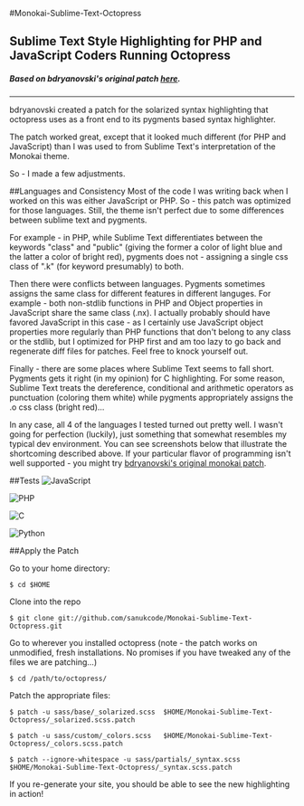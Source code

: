 #Monokai-Sublime-Text-Octopress

## Sublime Text Style Highlighting for PHP and JavaScript Coders Running Octopress
##### Based on bdryanovski's original patch [here](https://github.com/bdryanovski/Octopress---Monokai).

---------------

bdryanovski created a patch for the solarized syntax highlighting that octopress uses as a front end to its pygments based syntax highlighter. 

The patch worked great, except that it looked much different (for PHP and JavaScript) than I was used to from Sublime Text's interpretation of the Monokai theme. 

So - I made a few adjustments. 

##Languages and Consistency
Most of the code I was writing back when I worked on this was either JavaScript or PHP. So - this patch was optimized for those languages. Still, the theme isn't perfect due to some differences between sublime text and pygments.

For example - in PHP, while Sublime Text differentiates between the keywords "class" and "public" (giving the former a color of light blue and the latter a color of bright red), pygments does not - assigning a single css class of ".k" (for keyword presumably) to both. 

Then there were conflicts between languages. Pygments sometimes assigns the same class for different features in different languges. For example - both non-stdlib functions in PHP and Object properties in JavaScript share the same class (.nx). I actually probably should have favored JavaScript in this case - as I certainly use JavaScript object properties more regularly than PHP functions that don't belong to any class or the stdlib, but I optimized for PHP first and am too lazy to go back and regenerate diff files for patches. Feel free to knock yourself out. 

Finally - there are some places where Sublime Text seems to fall short. Pygments gets it right (in my opinion) for C highlighting. For some reason, Sublime Text treats the dereference, conditional and arithmetic operators as punctuation (coloring them white) while pygments appropriately assigns the .o css class (bright red)... 

In any case, all 4 of the languages I tested turned out pretty well. I wasn't going for perfection (luckily), just something that somewhat resembles my typical dev environment. You can see screenshots below that illustrate the shortcoming described above. If your particular flavor of programming isn't well supported - you might try [bdryanovski's original monokai patch](https://github.com/bdryanovski/Octopress---Monokai).

##Tests
![JavaScript](http://i.imgur.com/PtBUU.png)

![PHP](http://i.imgur.com/cO7iO.png)

![C](http://i.imgur.com/qCfIl.png)

![Python](http://i.imgur.com/07szc.png)


##Apply the Patch 

Go to your home directory: 
```
$ cd $HOME
```

Clone into the repo
```
$ git clone git://github.com/sanukcode/Monokai-Sublime-Text-Octopress.git
```

Go to wherever you installed octopress (note - the patch works on unmodified, fresh installations. No promises if you have tweaked any of the files we are patching...)
```
$ cd /path/to/octopress/
```

Patch the appropriate files:
```
$ patch -u sass/base/_solarized.scss  $HOME/Monokai-Sublime-Text-Octopress/_solarized.scss.patch
```
```
$ patch -u sass/custom/_colors.scss   $HOME/Monokai-Sublime-Text-Octopress/_colors.scss.patch
```
```
$ patch --ignore-whitespace -u sass/partials/_syntax.scss $HOME/Monokai-Sublime-Text-Octopress/_syntax.scss.patch
```

If you re-generate your site, you should be able to see the new highlighting in action!



